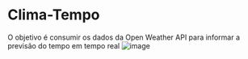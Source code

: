 # Clima-Tempo
O objetivo é consumir os dados da Open Weather API para informar a previsão do tempo em tempo real
![image](https://github.com/felpsilva/Clima-Tempo/assets/110566575/2cfed865-5b0f-47eb-a3ce-17844062e0c7)
